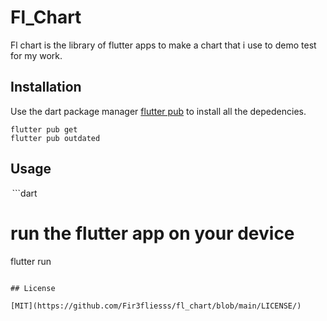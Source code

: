 # Fl_Chart

Fl chart is the library of flutter apps to make a chart that i use to demo test for my work.

## Installation

Use the dart package manager [flutter pub](https://pub.dev/) to install all the depedencies.

```
flutter pub get
flutter pub outdated
```

## Usage
⁠ ```dart
# run the flutter app on your device
flutter run
```
 ⁠
## License

[MIT](https://github.com/Fir3fliesss/fl_chart/blob/main/LICENSE/)
